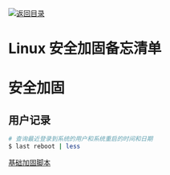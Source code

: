[![返回目录](https://parg.co/UCb)](https://github.com/wxyyxc1992/Awesome-CheatSheet)

# Linux 安全加固备忘清单

# 安全加固

## 用户记录

```sh
# 查询最近登录到系统的用户和系统重启的时间和日期
$ last reboot | less
```

[基础加固脚本](https://parg.co/K2m)

```sh

```
